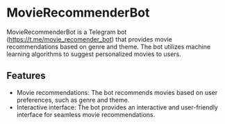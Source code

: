 # MovieRecommenderBot

MovieRecommenderBot is a Telegram bot (https://t.me/movie_recomender_bot) that provides movie recommendations based on genre and theme. 
The bot utilizes machine learning algorithms to suggest personalized movies to users.

## Features

- Movie recommendations: The bot recommends movies based on user preferences, such as genre and theme.
- Interactive interface: The bot provides an interactive and user-friendly interface for seamless movie recommendations.

